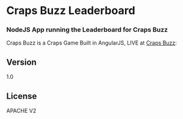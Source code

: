 # Craps Buzz Leaderboard
### NodeJS App running the Leaderboard for Craps Buzz

Craps Buzz is a Craps Game Built in AngularJS, LIVE at [Craps Buzz]:

Version
----

1.0

License
----

APACHE V2

[craps buzz]:http://www.3waycraps.com
[how to run things locally]:https://github.com/mrdoob/three.js/wiki/How-to-run-things-locally

